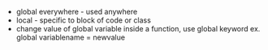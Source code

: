 - global everywhere - used anywhere
- local - specific to block of code or class
- change value of global variable inside a function, use global keyword
ex. global <variablename>
    variablename = newvalue